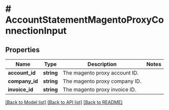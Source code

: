# # AccountStatementMagentoProxyConnectionInput

## Properties

Name | Type | Description | Notes
------------ | ------------- | ------------- | -------------
**account_id** | **string** | The magento proxy account ID. |
**company_id** | **string** | The magento proxy company ID. |
**invoice_id** | **string** | The magento proxy invoice ID. |

[[Back to Model list]](../../README.md#models) [[Back to API list]](../../README.md#endpoints) [[Back to README]](../../README.md)
